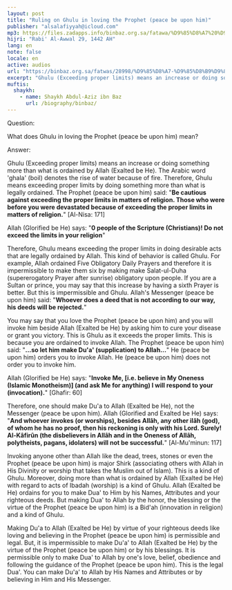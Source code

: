 ```yaml
---
layout: post
title: "Ruling on Ghulu in loving the Prophet (peace be upon him)"
publisher: "alsalafiyyah@icloud.com"
mp3: https://files.zadapps.info/binbaz.org.sa/fatawa/%D9%85%D8%A7%20%D9%85%D8%B9%D9%86%D9%89%20%D8%A7%D9%84%D8%BA%D9%84%D9%88%20%D9%81%D9%8A%20%D8%AD%D8%A8%20%D8%A7%D9%84%D9%86%D8%A8%D9%8A%20-%D8%B5%D9%84%D9%89%20%D8%A7%D9%84%D9%84%D9%87%20%D8%B9%D9%84%D9%8A%D9%87%20%D9%88%D8%B3%D9%84%D9%85-%D8%9F.mp3
hijri: "Rabi' Al-Awwal 29, 1442 AH"
lang: en
note: false
locale: en
active: audios
url: "https://binbaz.org.sa/fatwas/28998/%D9%85%D8%A7-%D9%85%D8%B9%D9%86%D9%89-%D8%A7%D9%84%D8%BA%D9%84%D9%88-%D9%81%D9%8A-%D8%AD%D8%A8-%D8%A7%D9%84%D9%86%D8%A8%D9%8A--%D8%B5%D9%84%D9%89-%D8%A7%D9%84%D9%84%D9%87-%D8%B9%D9%84%D9%8A%D9%87-%D9%88%D8%B3%D9%84%D9%85"
excerpt: "Ghulu (Exceeding proper limits) means an increase or doing something more than what is ordained by Allah (Exalted be He)."
muftis:
  shaykh: 
    - name: Shaykh Abdul-Aziz ibn Baz
      url: /biography/binbaz/
---
```


Question: 

What does Ghulu in loving the Prophet (peace be upon him) mean? 

Answer:

Ghulu (Exceeding proper limits) means an increase or doing something more than what is ordained by Allah (Exalted be He). The Arabic word 'ghala' (boil) denotes the rise of water because of fire. Therefore, Ghulu means exceeding proper limits by doing something more than what is legally ordained. The Prophet (peace be upon him) said: "**Be cautious against exceeding the proper limits in matters of religion. Those who were before you were devastated because of exceeding the proper limits in matters of religion.**" [Al-Nisa: 171]

Allah (Glorified be He) says: "**0 people of the Scripture (Christians)! Do not exceed the limits in your religion**" 

Therefore, Ghulu means exceeding the proper limits in doing desirable acts that are legally ordained by Allah. This kind of behavior is called Ghulu. For example, Allah ordained Five Obligatory Daily Prayers and therefore it is impermissible to make them six by making make Salat-ul-Duha (supererogatory Prayer after sunrise) obligatory upon people. If you are a Sultan or prince, you may say that this increase by having a sixth Prayer is better. But this is impermissible and Ghulu. Allah's Messenger (peace be upon him) said: "**Whoever does a deed that is not according to our way, his deeds will be rejected.**" 

You may say that you love the Prophet (peace be upon him) and you will invoke him beside Allah (Exalted be He) by asking him to cure your disease or grant you victory. This is Ghulu as it exceeds the proper limits. This is because you are ordained to invoke Allah. The Prophet (peace be upon him) said: "**...so let him make Du'a' (supplication) to Allah...**" He (peace be upon him) orders you to invoke Allah. He (peace be upon him) does not order you to invoke him. 

Allah (Glorified be He) says: "**Invoke Me, [i.e. believe in My Oneness (Islamic Monotheism)] (and ask Me for anything) I will respond to your (invocation).**" [Ghafir: 60]

Therefore, one should make Du'a to Allah (Exalted be He), not the Messenger (peace be upon him). Allah (Glorified and Exalted be He) says: "**And whoever invokes (or worships), besides Allâh, any other ilâh (god), of whom he has no proof, then his reckoning is only with his Lord. Surely! Al-Kâfirûn (the disbelievers in Allâh and in the Oneness of Allâh, polytheists, pagans, idolaters) will not be successful.**" [Al-Mu'minun: 117]

Invoking anyone other than Allah like the dead, trees, stones or even the Prophet (peace be upon him) is major Shirk (associating others with Allah in His Divinity or worship that takes the Muslim out of Islam). This is a kind of Ghulu. Moreover, doing more than what is ordained by Allah (Exalted be He) with regard to acts of Ibadah (worship) is a kind of Ghulu. Allah (Exalted be He) ordains for you to make Dua' to Him by his Names, Attributes and your righteous deeds. But making Dua' to Allah by the honor, the blessing or the virtue of the Prophet (peace be upon him) is a Bid'ah (innovation in religion) and a kind of Ghulu. 

Making Du'a to Allah (Exalted be He) by virtue of your righteous deeds like loving and believing in the Prophet (peace be upon him) is permissible and legal. But, it is impermissible to make Du'a' to Allah (Exalted be He) by the virtue of the Prophet (peace be upon him) or by his blessings. It is permissible only to make Dua' to Allah by one's love, belief, obedience and following the guidance of the Prophet (peace be upon him). This is the legal Dua'. You can make Du'a' to Allah by His Names and Attributes or by believing in Him and His Messenger. 

